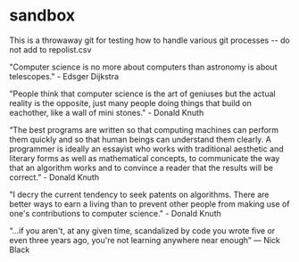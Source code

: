# sandbox
This is a throwaway git for testing how to handle various git processes -- do not add to repolist.csv

"Computer science is no more about computers than astronomy is about telescopes." - Edsger Dijkstra

"People think that computer science is the art of geniuses but the actual reality is the opposite, just many people doing things that build on eachother, like a wall of mini stones." - Donald Knuth

“The best programs are written so that computing machines can perform them quickly and so that human beings can understand them clearly. A programmer is ideally an essayist who works with traditional aesthetic and literary forms as well as mathematical concepts, to communicate the way that an algorithm works and to convince a reader that the results will be correct.”  - Donald Knuth

"I decry the current tendency to seek patents on algorithms. There are better ways to earn a living than to prevent other people from making use of one's contributions to computer science." - Donald Knuth

“...if you aren't, at any given time, scandalized by code you wrote five or even three years ago, you're not learning anywhere near enough” ― Nick Black
